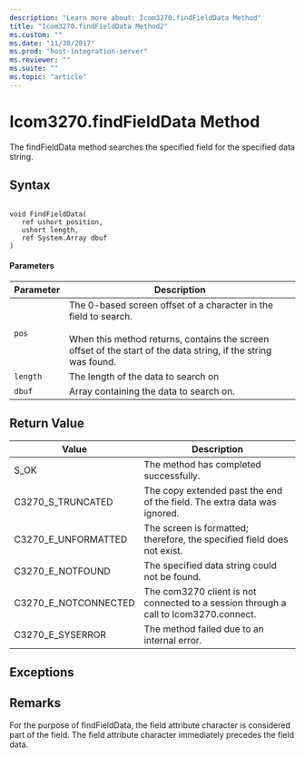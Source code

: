 ```yaml
---
description: "Learn more about: Icom3270.findFieldData Method"
title: "Icom3270.findFieldData Method2"
ms.custom: ""
ms.date: "11/30/2017"
ms.prod: "host-integration-server"
ms.reviewer: ""
ms.suite: ""
ms.topic: "article"
---
```

# Icom3270.findFieldData Method
The findFieldData method searches the specified field for the specified data string.  
  
## Syntax  
  
```  
  
void FindFieldData(  
   ref ushort position,  
   ushort length,  
   ref System.Array dbuf  
)  
```  
  
#### Parameters  
  
|Parameter|Description|  
|---------------|-----------------|  
|`pos`|The 0-based screen offset of a character in the field to search.<br /><br /> When this method returns, contains the screen offset of the start of the data string, if the string was found.|  
|`length`|The length of the data to search on|  
|`dbuf`|Array containing the data to search on.|  
  
## Return Value  
  
|Value|Description|  
|-----------|-----------------|  
|S_OK|The method has completed successfully.|  
|C3270_S_TRUNCATED|The copy extended past the end of the field. The extra data was ignored.|  
|C3270_E_UNFORMATTED|The screen is formatted; therefore, the specified field does not exist.|  
|C3270_E_NOTFOUND|The specified data string could not be found.|  
|C3270_E_NOTCONNECTED|The com3270 client is not connected to a session through a call to Icom3270.connect.|  
|C3270_E_SYSERROR|The method failed due to an internal error.|  
  
## Exceptions  
  
## Remarks  
 For the purpose of findFieldData, the field attribute character is considered part of the field. The field attribute character immediately precedes the field data.
